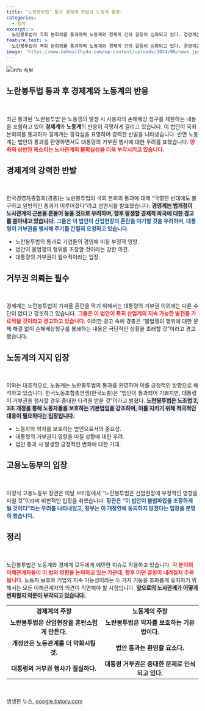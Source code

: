 ```yaml
---
title: ‘노란봉투법’ 통과 경제계 반발과 노동계 환영!
categories:
  - 정치
excerpt: >
  노란봉투법이 국회 본회의를 통과하며 노동계와 경제계 간의 갈등이 심화되고 있다. 경영계는 법안이 산업 현장을 혼란에 빠뜨릴 것이라며 강력 반발하는 반면, 노동계는 노동자 보호를 위한 필수 법안이라고 주장하고 있다. 거부권 행사 여부에 따라 후폭풍이 예상된다.
feature_text: >
  노란봉투법이 국회 본회의를 통과하며 노동계와 경제계 간의 갈등이 심화되고 있다. 경영계는 법안이 산업 현장을 혼란에 빠뜨릴 것이라며 강력 반발하는 반면, 노동계는 노동자 보호를 위한 필수 법안이라고 주장하고 있다. 거부권 행사 여부에 따라 후폭풍이 예상된다.
image: 'https://www.behealthy4u.com/wp-content/uploads/2024/06/news.jpg'
---
```


<p><img src="https://www.behealthy4u.com/wp-content/uploads/2024/06/news.jpg" alt="info 속보" /></p>

<h2 data-ke-size="size26">노란봉투법 통과 후 경제계와 노동계의 반응</h2>

<p data-ke-size="size16">&nbsp;</p>

<p>최근 통과된 ‘노란봉투법’은 노동쟁의 발생 시 사용자의 손해배상 청구를 제한하는 내용을 포함하고 있어 <strong>경제계</strong>와 <strong>노동계</strong>의 반응이 극명하게 갈리고 있습니다. 이 법안이 국회 본회의를 통과하자 경제계는 경각심을 표명하며 강력한 반발을 나타냈습니다. 반면 노동계는 법안의 통과를 환영하면서도 대통령의 거부권 행사에 대한 우려를 표했습니다. <b><span style="color: #ee2323;">양측의 상반된 목소리는 노사관계의 불확실성을 더욱 부각시키고 있습니다.</span></b></p>

<h2 data-ke-size="size26">경제계의 강력한 반발</h2>

<p data-ke-size="size16">&nbsp;</p>

<p>한국경영자총협회(경총)는 노란봉투법의 국회 본회의 통과에 대해 “극렬한 반대에도 불구하고 일방적인 통과가 이루어졌다”라고 성명서를 발표했습니다. <b><span style="background-color: #21538527;">경영계는 법개정이 노사관계의 근본을 흔들어 놓을 것으로 우려하며, 향후 발생할 경제적 파국에 대한 경고를 쏟아내고 있습니다.</span></b> 
<b><span style="color: #1a5490;">그들은 이 법안이 산업현장의 혼란을 야기할 것을 우려하며, 대통령이 거부권을 행사해 주기를 간절히 요청하고 있습니다.</span></b> </p>

<ul>
<li>노란봉투법의 통과로 기업들의 경영에 미칠 부정적 영향.</li>
<li>법안이 불법쟁의 행위를 조장할 것이라는 강한 의견.</li>
<li>대통령의 거부권이 필수적이라는 입장.</li>
</ul>

<h2 data-ke-size="size26">거부권 의뢰는 필수</h2>

<p data-ke-size="size16">&nbsp;</p>

<p>경제계는 노란봉투법이 가져올 혼란을 막기 위해서는 대통령의 거부권 이외에는 다른 수단이 없다고 강조하고 있습니다. <b><span style="color: #ee2323;">그들은 이 법안이 특히 산업계의 지속 가능한 발전을 가로막을 것이라고 경고하고 있습니다.</span></b> 이러한 경고 속에 경총은 “불법쟁의 행위에 대한 문제 해결 없이 손해배상청구를 봉쇄하는 내용은 극단적인 상황을 초래할 것”이라고 경고했습니다. </p>

<h2 data-ke-size="size26">노동계의 지지 입장</h2>

<p data-ke-size="size16">&nbsp;</p>

<p>이와는 대조적으로, 노동계는 노란봉투법의 통과를 환영하며 이를 긍정적인 방향으로 해석하고 있습니다. 한국노동조합총연맹(한국노총)은 “법안이 통과되어 기쁘지만, 대통령이 거부권을 행사할 경우 중대한 타격을 받을 것”이라고 밝혔다. <b><span style="background-color: #21538527;">노란봉투법은 노조법 2, 3조 개정을 통해 노동자들을 보호하는 기본법임을 강조하며, 이를 지키기 위해 적극적인 대응이 필요하다는 입장입니다.</span></b></p>

<ul>
<li>노동자와 약자를 보호하는 법안으로서의 중요성.</li>
<li>대통령의 거부권이 영향을 미칠 상황에 대한 우려.</li>
<li>법안 통과 시 발생할 긍정적인 변화에 대한 기대.</li>
</ul>

<h2 data-ke-size="size26">고용노동부의 입장</h2>

<p data-ke-size="size16">&nbsp;</p>

<p>이정식 고용노동부 장관은 이날 브리핑에서 “노란봉투법은 산업현장에 부정적인 영향을 미칠 것”이라며 비판적인 입장을 취했습니다. <b><span style="color: #1a5490;">장관은 “이 법안이 불법파업을 조장하게 될 것이다”라는 우려를 나타내었고, 정부는 이 개정안에 동의하지 않겠다는 입장을 분명히 했습니다.</span></b> </p>

<h2 data-ke-size="size26">정리</h2>

<p data-ke-size="size16">&nbsp;</p>

<p>노란봉투법은 노동계와 경제계 모두에게 예민한 이슈로 작용하고 있습니다. <b><span style="color: #ee2323;">각 분야의 이해관계자들이 이 법의 영향을 논의하고 있는 가운데, 향후 어떤 결정이 내려질지 주목됩니다.</span></b> 노동자 보호와 기업의 지속 가능성이라는 두 가지 기둥을 조화롭게 유지하기 위해서는 모든 이해관계자의 의견이 직면해야 할 시점입니다. <b><span style="background-color: #21538527;">앞으로의 노사관계가 어떻게 변화할지 의문이 부각되고 있습니다.</span></b> </p>

<table>
<tr>
<td style="text-align: center; height: 17px;"><b>경제계의 주장</b></td>
<td style="text-align: center; height: 17px;"><b>노동계의 주장</b></td>
</tr>
<tr>
<td style="text-align: center; height: 17px;"><b>노란봉투법은 산업현장을 혼란스럽게 만든다.</b></td>
<td style="text-align: center; height: 17px;"><b>노란봉투법은 약자를 보호하는 기본법이다.</b></td>
</tr>
<tr>
<td style="text-align: center; height: 17px;"><b>개정안은 노동관계를 더 악화시킬 것.</b></td>
<td style="text-align: center; height: 17px;"><b>법안 통과는 환영할 요소다.</b></td>
</tr>
<tr>
<td style="text-align: center; height: 17px;"><b>대통령의 거부권 행사가 절실하다.</b></td>
<td style="text-align: center; height: 17px;"><b>대통령 거부권은 중대한 문제로 인식되고 있다.</b></td>
</tr>
</table>

<p data-ke-size="size16">&nbsp;</p>
생생한 뉴스, <a href="https://qoogle.tistory.com" rel="dofollow">qoogle.tistory.com</a>


